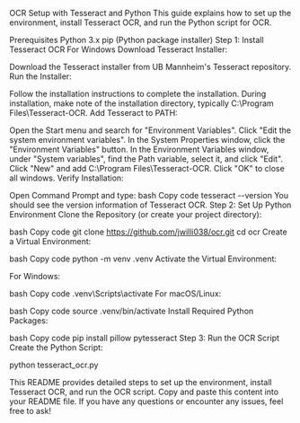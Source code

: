 OCR Setup with Tesseract and Python
This guide explains how to set up the environment, install Tesseract OCR, and run the Python script for OCR.

Prerequisites
Python 3.x
pip (Python package installer)
Step 1: Install Tesseract OCR
For Windows
Download Tesseract Installer:

Download the Tesseract installer from UB Mannheim's Tesseract repository.
Run the Installer:

Follow the installation instructions to complete the installation.
During installation, make note of the installation directory, typically C:\Program Files\Tesseract-OCR.
Add Tesseract to PATH:

Open the Start menu and search for "Environment Variables".
Click "Edit the system environment variables".
In the System Properties window, click the "Environment Variables" button.
In the Environment Variables window, under "System variables", find the Path variable, select it, and click "Edit".
Click "New" and add C:\Program Files\Tesseract-OCR.
Click "OK" to close all windows.
Verify Installation:

Open Command Prompt and type:
bash
Copy code
tesseract --version
You should see the version information of Tesseract OCR.
Step 2: Set Up Python Environment
Clone the Repository (or create your project directory):

bash
Copy code
git clone https://github.com/jwilli038/ocr.git
cd ocr
Create a Virtual Environment:

bash
Copy code
python -m venv .venv
Activate the Virtual Environment:

For Windows:

bash
Copy code
.venv\Scripts\activate
For macOS/Linux:

bash
Copy code
source .venv/bin/activate
Install Required Python Packages:

bash
Copy code
pip install pillow pytesseract
Step 3: Run the OCR Script
Create the Python Script:



python tesseract_ocr.py


This README provides detailed steps to set up the environment, install Tesseract OCR, and run the OCR script. Copy and paste this content into your README file. If you have any questions or encounter any issues, feel free to ask!

